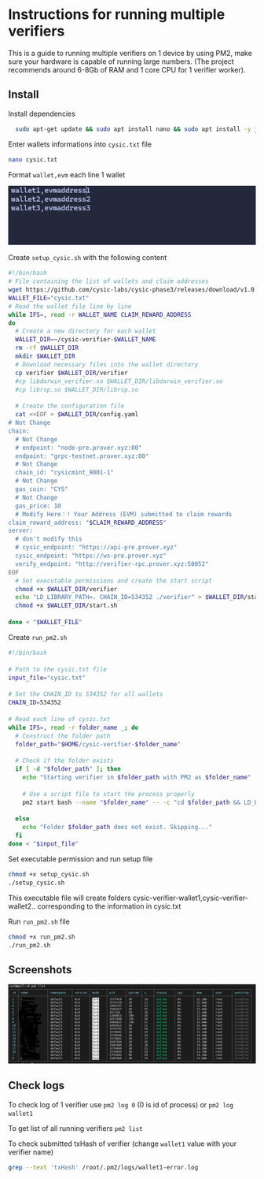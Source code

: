 
# Instructions for running multiple verifiers

This is a guide to running multiple verifiers on 1 device by using PM2, make sure your hardware is capable of running large numbers. (The project recommends around 6-8Gb of RAM and 1 core CPU for 1 verifier worker).



## Install 
Install dependencies
```bash
  sudo apt-get update && sudo apt install nano && sudo apt install -y jq && sudo apt install -y npm && sudo npm install -g pm2
```
Enter wallets informations into `cysic.txt` file
```bash
nano cysic.txt
```
Format `wallet,evm` each line 1 wallet

![App Screenshot](https://github.com/frankienguyen13/Cysic-verifier/blob/main/wallets.PNG?raw=true)

Create `setup_cysic.sh` with the following content
```bash
#!/bin/bash
# File containing the list of wallets and claim addresses
wget https://github.com/cysic-labs/cysic-phase3/releases/download/v1.0.0/verifier_linux && mv verifier_linux verifier
WALLET_FILE="cysic.txt"
# Read the wallet file line by line
while IFS=, read -r WALLET_NAME CLAIM_REWARD_ADDRESS
do
  # Create a new directory for each wallet
  WALLET_DIR=~/cysic-verifier-$WALLET_NAME
  rm -rf $WALLET_DIR
  mkdir $WALLET_DIR
  # Download necessary files into the wallet directory
  cp verifier $WALLET_DIR/verifier
  #cp libdarwin_verifier.so $WALLET_DIR/libdarwin_verifier.so
  #cp librsp.so $WALLET_DIR/librsp.so

  # Create the configuration file
  cat <<EOF > $WALLET_DIR/config.yaml
# Not Change
chain:
  # Not Change
  # endpoint: "node-pre.prover.xyz:80"
  endpoint: "grpc-testnet.prover.xyz:80"
  # Not Change
  chain_id: "cysicmint_9001-1"
  # Not Change
  gas_coin: "CYS"
  # Not Change
  gas_price: 10
  # Modify Here：! Your Address (EVM) submitted to claim rewards
claim_reward_address: "$CLAIM_REWARD_ADDRESS"
server:
  # don't modify this
  # cysic_endpoint: "https://api-pre.prover.xyz"
  cysic_endpoint: "https://ws-pre.prover.xyz"
  verify_endpoint: "http://verifier-rpc.prover.xyz:50052"
EOF
  # Set executable permissions and create the start script
  chmod +x $WALLET_DIR/verifier
  echo "LD_LIBRARY_PATH=. CHAIN_ID=534352 ./verifier" > $WALLET_DIR/start.sh
  chmod +x $WALLET_DIR/start.sh

done < "$WALLET_FILE"
```
Create `run_pm2.sh`
```bash
#!/bin/bash

# Path to the cysic.txt file
input_file="cysic.txt"

# Set the CHAIN_ID to 534352 for all wallets
CHAIN_ID=534352

# Read each line of cysic.txt
while IFS=, read -r folder_name _; do
  # Construct the folder path
  folder_path="$HOME/cysic-verifier-$folder_name"

  # Check if the folder exists
  if [ -d "$folder_path" ]; then
    echo "Starting verifier in $folder_path with PM2 as $folder_name"

    # Use a script file to start the process properly
    pm2 start bash --name "$folder_name" -- -c "cd $folder_path && LD_LIBRARY_PATH=. CHAIN_ID=$CHAIN_ID ./verifier"

  else
    echo "Folder $folder_path does not exist. Skipping..."
  fi
done < "$input_file"
```
Set executable permission and run setup file
```bash
chmod +x setup_cysic.sh
./setup_cysic.sh
```
This executable file will create folders cysic-verifier-wallet1,cysic-verifier-wallet2.. corresponding to the information in cysic.txt

Run `run_pm2.sh` file
```bash
chmod +x run_pm2.sh
./run_pm2.sh
```

    
## Screenshots

![App Screenshot](https://github.com/frankienguyen13/Christmas/blob/master/images/pm2list.PNG?raw=true)

## Check logs
To check log of 1 verifier use `pm2 log 0` (0 is id of process) or `pm2 log wallet1`

To get list of all running verifiers
`pm2 list`

To check submitted txHash of verifier (change `wallet1` value with your verifier name)
```bash
grep --text 'txHash' /root/.pm2/logs/wallet1-error.log
```


